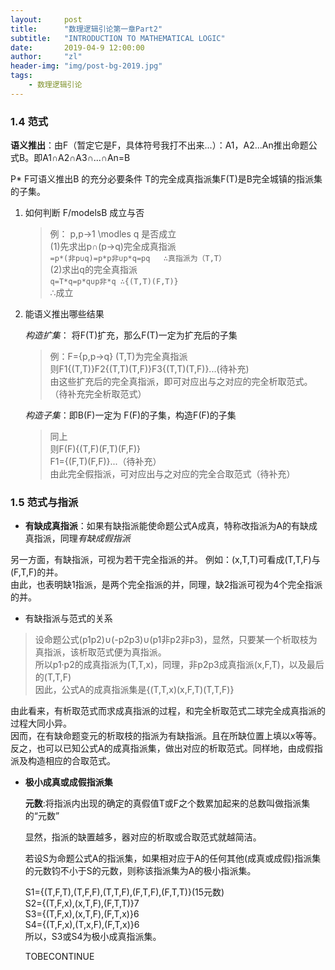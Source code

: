 ```yaml
---
layout:     post
title:      "数理逻辑引论第一章Part2"
subtitle:   "INTRODUCTION TO MATHEMATICAL LOGIC"
date:       2019-04-9 12:00:00
author:     "zl"
header-img: "img/post-bg-2019.jpg"
tags:
    - 数理逻辑引论
---
```


### 1.4 范式

**语义推出**：由F（暂定它是F，具体符号我打不出来...）：A1，A2...An推出命题公式B。即A1∩A2∩A3∩...∩An=B

P*  F可语义推出B 的充分必要条件 T的完全成真指派集F(T)是B完全城镇的指派集的子集。

1. 如何判断 F/modelsB 成立与否
   >例： p,p->1 \modles q 是否成立  
   (1)先求出p∩(p->q)完全成真指派    
     `=p*(非p∪q)=p*p非∪p*q=pq   ∴真指派为（T,T）`    
    (2)求出q的完全真指派    
    `q=T*q=p*q∪p非*q ∴{(T,T)(F,T)}`     
    ∴成立

2. 能语义推出哪些结果

    *构造扩集*： 将F(T)扩充，那么F(T)一定为扩充后的子集
    >例：F={p,p->q}  (T,T)为完全真指派  
    则F1{(T,T)}F2{(T,T)(T,F)}F3{(T,T)(T,F)}...(待补充)  
    由这些扩充后的完全真指派，即可对应出与之对应的完全析取范式。（待补充完全析取范式）

    *构造子集*：即B(F)一定为 F(F)的子集，构造F(F)的子集
    >同上   
    则F(F){(T,F)(F,T)(F,F)}    
    F1={(F,T)(F,F)}...（待补充）    
    由此完全假指派，可对应出与之对应的完全合取范式（待补充）

 ### 1.5 范式与指派
 
 - **有缺成真指派**：如果有缺指派能使命题公式A成真，特称改指派为A的有缺成真指派，同理*有缺成假指派*

 另一方面，有缺指派，可视为若干完全指派的并。
 例如：(x,T,T)可看成(T,T,F)与(F,T,F)的并。  
 由此，也表明缺1指派，是两个完全指派的并，同理，缺2指派可视为4个完全指派的并。

 - 有缺指派与范式的关系     
  >设命题公式(p1p2)∪(-p2p3)∪(p1非p2非p3)，显然，只要某一个析取枝为真指派，该析取范式便为真指派。     
  所以p1·p2的成真指派为(T,T,x)，同理，非p2p3成真指派(x,F,T)，以及最后的(T,T,F)  
  因此，公式A的成真指派集是{(T,T,x)(x,F,T)(T,T,F)}

  由此看来，有析取范式而求成真指派的过程，和完全析取范式二球完全成真指派的过程大同小异。    
  因而，在有缺命题变元的析取枝的指派为有缺指派。且在所缺位置上填以x等等。   
  反之，也可以已知公式A的成真指派集，做出对应的析取范式。同样地，由成假指派及构造相应的合取范式。

- **极小成真或成假指派集**  
  
    **元数**:将指派内出现的确定的真假值T或F之个数累加起来的总数叫做指派集的“元数”

  显然，指派的缺置越多，器对应的析取或合取范式就越简洁。
  
  若设S为命题公式A的指派集，如果相对应于A的任何其他(成真或成假)指派集的元数钧不小于S的元数，则称该指派集为A的极小指派集。

  S1={(T,F,T),(T,F,F),(T,T,F),(F,T,F),(F,T,T)}(15元数)   
  S2={(T,F,x),(x,T,F),(F,T,T)}7     
  S3={(T,F,x),(x,T,F),(F,T,x)}6     
  S4={(T,F,x),(T,x,F),(F,T,x)}6     
  所以，S3或S4为极小成真指派集。

  TOBECONTINUE
    



